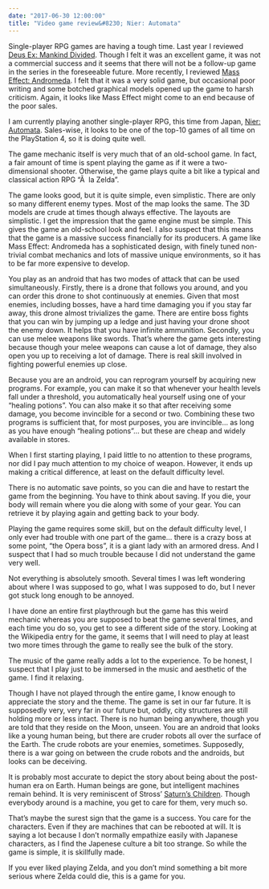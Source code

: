 ```yaml
---
date: "2017-06-30 12:00:00"
title: "Video game review&#8230; Nier: Automata"
---
```




Single-player RPG games are having a tough time. Last year I reviewed [Deus Ex: Mankind Divided](/lemire/blog/2016/10/31/my-review-of-deus-ex-mankind-divided-video-game/). Though I felt it was an excellent game, it was not a commercial success and it seems that there will not be a follow-up game in the series in the foreseeable future. More recently, I reviewed [Mass Effect: Andromeda](/lemire/blog/2017/03/27/the-technology-of-mass-effect-andromeda/). I felt that it was a very solid game, but occasional poor writing and some botched graphical models opened up the game to harsh criticism. Again, it looks like Mass Effect might come to an end because of the poor sales.

I am currently playing another single-player RPG, this time from Japan, [Nier: Automata](https://en.wikipedia.org/wiki/Nier:_Automata). Sales-wise, it looks to be one of the top-10 games of all time on the PlayStation 4, so it is doing quite well.

The game mechanic itself is very much that of an old-school game. In fact, a fair amount of time is spent playing the game as if it were a two-dimensional shooter. Otherwise, the game plays quite a bit like a typical and classical action RPG &ldquo;Ã  la Zelda&rdquo;.

The game looks good, but it is quite simple, even simplistic. There are only so many different enemy types. Most of the map looks the same. The 3D models are crude at times though always effective. The layouts are simplistic. I get the impression that the game engine must be simple. This gives the game an old-school look and feel. I also suspect that this means that the game is a massive success financially for its producers. A game like Mass Effect: Andromeda has a sophisticated design, with finely tuned non-trivial combat mechanics and lots of massive unique environments, so it has to be far more expensive to develop.

You play as an android that has two modes of attack that can be used simultaneously. Firstly, there is a drone that follows you around, and you can order this drone to shot continuously at enemies. Given that most enemies, including bosses, have a hard time damaging you if you stay far away, this drone almost trivializes the game. There are entire boss fights that you can win by jumping up a ledge and just having your drone shoot the enemy down. It helps that you have infinite ammunition. Secondly, you can use melee weapons like swords. That&rsquo;s where the game gets interesting because though your melee weapons can cause a lot of damage, they also open you up to receiving a lot of damage. There is real skill involved in fighting powerful enemies up close.

Because you are an android, you can reprogram yourself by acquiring new programs. For example, you can make it so that whenever your health levels fall under a threshold, you automatically heal yourself using one of your &ldquo;healing potions&rdquo;. You can also make it so that after receiving some damage, you become invincible for a second or two. Combining these two programs is sufficient that, for most purposes, you are invincible&hellip; as long as you have enough &ldquo;healing potions&rdquo;&hellip; but these are cheap and widely available in stores.

When I first starting playing, I paid little to no attention to these programs, nor did I pay much attention to my choice of weapon. However, it ends up making a critical difference, at least on the default difficulty level. 

There is no automatic save points, so you can die and have to restart the game from the beginning. You have to think about saving. If you die, your body will remain where you die along with some of your gear. You can retrieve it by playing again and getting back to your body.

Playing the game requires some skill, but on the default difficulty level, I only ever had trouble with one part of the game&hellip; there is a crazy boss at some point, &ldquo;the Opera boss&rdquo;, it is a giant lady with an armored dress. And I suspect that I had so much trouble because I did not understand the game very well. 

Not everything is absolutely smooth. Several times I was left wondering about where I was supposed to go, what I was supposed to do, but I never got stuck long enough to be annoyed.

I have done an entire first playthrough but the game has this weird mechanic whereas you are supposed to beat the game several times, and each time you do so, you get to see a different side of the story. Looking at the Wikipedia entry for the game, it seems that I will need to play at least two more times through the game to really see the bulk of the story.

The music of the game really adds a lot to the experience. To be honest, I suspect that I play just to be immersed in the music and aesthetic of the game. I find it relaxing.

Though I have not played through the entire game, I know enough to appreciate the story and the theme. The game is set in our far future. It is supposedly very, very far in our future but, oddly, city structures are still holding more or less intact. There is no human being anywhere, though you are told that they reside on the Moon, unseen. You are an android that looks like a young human being, but there are cruder robots all over the surface of the Earth. The crude robots are your enemies, sometimes. Supposedly, there is a war going on between the crude robots and the androids, but looks can be deceiving.

It is probably most accurate to depict the story about being about the post-human era on Earth. Human beings are gone, but intelligent machines remain behind. It is very reminiscent of Stross&rsquo; [Saturn&rsquo;s Children](https://www.amazon.com/dp/B0013A1IYI/). Though everybody around is a machine, you get to care for them, very much so.

That&rsquo;s maybe the surest sign that the game is a success. You care for the characters. Even if they are machines that can be rebooted at will. It is saying a lot because I don&rsquo;t normally empathize easily with Japanese characters, as I find the Japenese culture a bit too strange. So while the game is simple, it is skillfully made.

If you ever liked playing Zelda, and you don&rsquo;t mind something a bit more serious where Zelda could die, this is a game for you.

